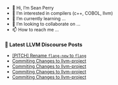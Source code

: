 - 👋 Hi, I’m Sean Perry
- 👀 I’m interested in compilers (c++, COBOL, llvm)
- 🌱 I’m currently learning ...
- 💞️ I’m looking to collaborate on ...
- 📫 How to reach me ...

<!---
s66perry/s66perry is a ✨ special ✨ repository because its `README.md` (this file) appears on your GitHub profile.
You can click the Preview link to take a look at your changes.
--->
### 📕 Latest LLVM Discourse Posts

<!-- DISCOURSE-LLVM:START -->
- [[PITCH] Rename `flang-new` to `flang`](https://discourse.llvm.org/t/pitch-rename-flang-new-to-flang/68665?page=2#post_23)
- [Commiting Changes to llvm-project](https://discourse.llvm.org/t/commiting-changes-to-llvm-project/69208#post_5)
- [Commiting Changes to llvm-project](https://discourse.llvm.org/t/commiting-changes-to-llvm-project/69208#post_4)
- [Commiting Changes to llvm-project](https://discourse.llvm.org/t/commiting-changes-to-llvm-project/69208#post_3)
- [Commiting Changes to llvm-project](https://discourse.llvm.org/t/commiting-changes-to-llvm-project/69208#post_2)
<!-- DISCOURSE-LLVM:END -->
